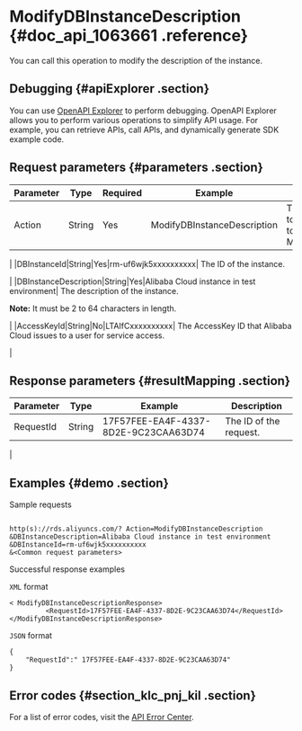 # ModifyDBInstanceDescription {#doc_api_1063661 .reference}

You can call this operation to modify the description of the instance.

## Debugging {#apiExplorer .section}

You can use [OpenAPI Explorer](https://api.aliyun.com/#product=Rds&api=ModifyDBInstanceDescription) to perform debugging. OpenAPI Explorer allows you to perform various operations to simplify API usage. For example, you can retrieve APIs, call APIs, and dynamically generate SDK example code.

## Request parameters {#parameters .section}

|Parameter|Type|Required|Example|Description|
|---------|----|--------|-------|-----------|
|Action|String|Yes|ModifyDBInstanceDescription| The operation that you want to perform. Set this parameter to ModifyDBInstanceDescription.

 |
|DBInstanceId|String|Yes|rm-uf6wjk5xxxxxxxxxx| The ID of the instance.

 |
|DBInstanceDescription|String|Yes|Alibaba Cloud instance in test environment| The description of the instance.

 **Note:** It must be 2 to 64 characters in length.

 |
|AccessKeyId|String|No|LTAIfCxxxxxxxxxx| The AccessKey ID that Alibaba Cloud issues to a user for service access.

 |

## Response parameters {#resultMapping .section}

|Parameter|Type|Example|Description|
|---------|----|-------|-----------|
|RequestId|String|17F57FEE-EA4F-4337-8D2E-9C23CAA63D74| The ID of the request.

 |

## Examples {#demo .section}

Sample requests

``` {#request_demo}

http(s)://rds.aliyuncs.com/? Action=ModifyDBInstanceDescription
&DBInstanceDescription=Alibaba Cloud instance in test environment
&DBInstanceId=rm-uf6wjk5xxxxxxxxxx
&<Common request parameters>

```

Successful response examples

`XML` format

``` {#codeblock_5oi_2qt_c13}
< ModifyDBInstanceDescriptionResponse>
         <RequestId>17F57FEE-EA4F-4337-8D2E-9C23CAA63D74</RequestId>
</ModifyDBInstanceDescriptionResponse>
```

`JSON` format

``` {#codeblock_zbp_beq_ryw}
{
	"RequestId":" 17F57FEE-EA4F-4337-8D2E-9C23CAA63D74"
}
```

## Error codes {#section_klc_pnj_kil .section}

For a list of error codes, visit the [API Error Center](https://error-center.alibabacloud.com/status/product/Rds).

